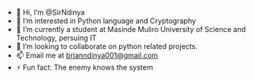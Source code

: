 - 👋 Hi, I’m @SirNdinya
- 👀 I’m interested in Python language and Cryptography
- 🌱 I’m currently a student at Masinde Muliro University of Science and Technology, persuing IT
- 💞️ I’m looking to collaborate on python related projects.
- 📫 Email me at brianndinya001@gmail.com
- ⚡ Fun fact: The enemy knows the system

<!---
SirNdinya/SirNdinya is a ✨ special ✨ repository because its `README.md` (this file) appears on your GitHub profile.
You can click the Preview link to take a look at your changes.
--->
